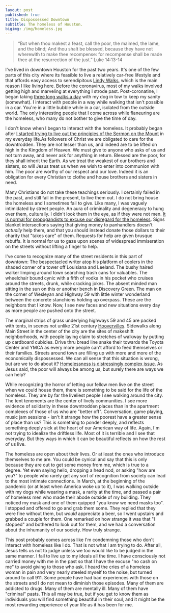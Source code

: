 ```yaml
---
layout: post
published: true
title: Dispossessed Downtown
subtitle: The homeless of Houston.
bigimg: /img/homeless.jpg
---
```

>“But when thou makest a feast, call the poor, the maimed, the lame, and the blind; And thou shalt be blessed, because they have not wherewith to make thee recompense: for recompense shall be made thee at the resurrection of the just.” Luke 14:13-14

I've lived in downtown Houston for the past two years. It's one of the few parts of this city where its feasible to live a relatively car-free lifestyle and that affords easy access to serendipitous [Lindy Walks](https://paulskallas.substack.com/p/in-praise-of-the-lindy-walk), which is the main reason I like living here. Before the coronavirus, most of my walks involved getting high and marveling at everything I strode past. Post-coronatine, I began taking [three long walks a day](https://valerio.substack.com/p/2020-05-22-coronatine-walking) with my dog in tow to keep my sanity (somewhat). I interact with people in a way while walking that isn't possible in a car. You're in a little bubble while in a car, isolated from the outside world. The only interesting people that I come across while flaneuring are the homeless, who many do not bother to give the time of day.

I don't know when I began to interact with the homeless. It probably began after [I started trying to live out the principles of the Sermon on the Mount](https://valerio.substack.com/p/2020-01-02-back-to-church) in my everyday life.As followers of Christ we are obligated to care for the downtrodden. They are not lesser than us, and indeed are to be lifted on high in the Kingdom of Heaven. We must give to anyone who asks of us and not turn away, and never ask for anything in return. Blessed are the poor, for they shall inherit the Earth. As we treat the weakest of our brothers and sisters, so will Jesus treat us when we wish to enter into communion with him. The poor are worthy of our respect and our love. Indeed it is an obligation for every Christian to clothe and house brothers and sisters in need.

Many Christians do not take these teachings seriously. I certainly failed in the past, and still fail in the present, to live them out. I do not bring house the homeless and I sometimes fail to give. Like many, I was vaguely intimidated by street people. An aura of criminality and degeneracy to hung over them, culturally. I didn't look them in the eye, as if they were not men. [It is normal for propogandists to excuse our disregard for the homeless](https://www.houstonchronicle.com/business/article/Anti-panhandling-efforts-in-Uptown-draw-support-13435246.php). Signs blanket intersections saying that giving money to panhandlers doesn't _actually_ help them, and that you should instead donate those dollars to their charity that "takes care" of them. Requests for help are given brusque rebuffs. It is normal for us to gaze upon scenes of widespread immiseration on the streets without lifting a finger to help.

I've come to recognize many of the street residents in this part of downtown: The bespectacled writer atop his platform of coolers in the shaded corner of a tower off Louisiana and Leeland. The bushy haired walker limping around town searching trash cans for valuables. The wheelchair bound cynic with a fifth of vodka in his pocket who cruises around the streets, drunk, while cracking jokes. The absent minded man sitting in the sun on this or another bench in Discovery Green. The man on the corner of Wesleyan and Highway 59 with little winter wonderland between the concrete stanchions holding up overpass. These are the neighbors that I know. Now, I see new faces and new situations every day as more people are pushed onto the street.

The marginal strips of grass underlying highways 59 and 45 are packed with tents, in scenes not unlike 21st century [Hoovervilles](https://en.wikipedia.org/wiki/Hooverville). Sidewalks along Main Street in the center of the city are the sites of makeshift neighborhoods, with people laying claim to stretches of walkway by putting up cardboard cubicles. Drive thru bread line snake their towards the Toyota Center and YMCA as every more people can't afford to feed themselves or their families. Streets around town are filling up with more and more of the economically dispossessed. We can all sense that this situation is wrong, but are we to do about it? [Homelessness is distressingly complex issue](http://www.understandhomelessness.com/). As Jesus said, the poor will always be among us, but surely there are ways we can help?

While recognizing the horror of letting our fellow men live on the street when we could house them, there is something to be said for the life of the homeless. They are by far the liveliest people I see walking around the city. The tent tenements are the center of lively communities. I see more evidence of solidarity in these downtrodden places than in the apartment complexes of those of us who are "better off". Conversation, game playing, music jam sessions - isn't it strange how the poorest have a greater sense of place than us? This is something to ponder deeply, and reflects something deeply sick at the heart of our American way of life. Again, I'm not trying to idealize the driftless life. Most of it is terrible and I see that everyday. But they ways in which it can be beautiful reflects on how the rest of us live.

The homeless are open about their lives. Or at least the ones who introduce themselves to me are. You could be cynical and say that this is only because they are out to get some money from me, which is true to a degree. Yet even saying hello, dropping a head nod, or asking "how are you?" to people who rarely get any sort of recognition from society can lead to the most intimate connections. In March, at the beginning of the pandemic (or at least when America woke up to it), I was walking outside with my dogs while wearing a mask, a rarity at the time, and passed a pair of homeless men who made their abode outside of my building. They noticed my mask and one of them quipped "you know we need masks too". I stopped and offered to go and grab them some. They replied that they were fine without them, but _would_ appreciate a beer, so I went upstairs and grabbed a couple for them.  One remarked on how strange it was that "I stopped" and bothered to look out for them, and we had a conversation about the inhumanity of our society. How truly strange.

This post probably comes across like I'm condemning those who don't interact with homeless like I do. That is not what I am trying to do. After all, Jesus tells us not to judge unless we too would like to be judged in the same manner. I fail to live up to my ideals all the time. I have consciously not carried money with me in the past so that I have the excuse "no cash on me" to avoid giving to those who ask. I heard the cries of a homeless woman in pain and very nearly steeled myself to the noise, but turned around to call 911. Some people have had bad experiences with those on the streets and I do not mean to diminish those episodes. Many of them are addicted to drugs. Many of them are mentally ill. Many of them have "criminal" pasts. This all may be true, but if you get to know them as individuals you will find something beautiful in their soul, and it might be the most rewarding experience of your life as it has been for me.
